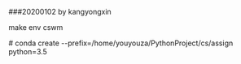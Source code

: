###20200102
by kangyongxin

make env cswm

\# conda create --prefix=/home/youyouza/PythonProject/cs/assign python=3.5


